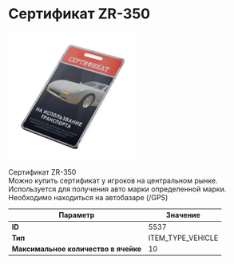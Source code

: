 # Сертификат ZR-350

![Item Image](../img/5537.webp?raw=true)

Сертификат ZR-350<br>Можно купить сертификат у игроков на центральном рынке.<br>Используется для получения авто марки определенной марки.<br>Необходимо находиться на автобазаре (/GPS)


| Параметр | Значение |
|----------|----------|
| **ID** | 5537 |
| **Тип** | ITEM_TYPE_VEHICLE |
| **Максимальное количество в ячейке** | 10 |

